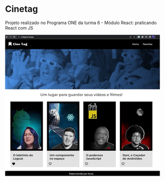 # Cinetag

Projeto realizado no Programa ONE da turma 6 - Módulo React: praticando React com JS

<img src="/public/imagens/cinetag.png">


